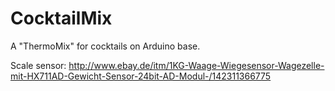 # CocktailMix
A "ThermoMix" for cocktails on Arduino base.



Scale sensor:
http://www.ebay.de/itm/1KG-Waage-Wiegesensor-Wagezelle-mit-HX711AD-Gewicht-Sensor-24bit-AD-Modul-/142311366775
